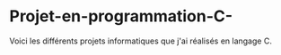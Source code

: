 # Projet-en-programmation-C-
Voici les différents projets informatiques que j'ai réalisés en langage C.
